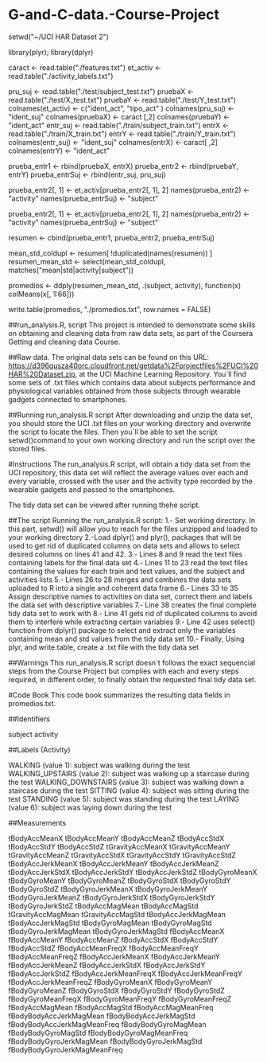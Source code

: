 # G-and-C-data.-Course-Project



setwd("~/UCI HAR Dataset 2")


library(plyr); library(dplyr)


caract <- read.table("./features.txt")
et_activ <- read.table("./activity_labels.txt")

pru_suj <- read.table("./test/subject_test.txt")
pruebaX <- read.table("./test/X_test.txt")
pruebaY <- read.table("./test/Y_test.txt")
colnames(et_activ) <- c("ident_act", "tipo_act" )
colnames(pru_suj) <- "ident_suj"
colnames(pruebaX) <- caract [,2]
colnames(pruebaY) <- "ident_act"
entr_suj <- read.table("./train/subject_train.txt")
entrX <- read.table("./train/X_train.txt")
entrY <- read.table("./train/Y_train.txt")
colnames(entr_suj) <- "ident_suj"
colnames(entrX) <- caract[ ,2]
colnames(entrY) <- "ident_act"

prueba_entr1 <- rbind(pruebaX, entrX)
prueba_entr2 <- rbind(pruebaY, entrY)
prueba_entrSuj <- rbind(entr_suj, pru_suj)




prueba_entr2[, 1] <- et_activ[prueba_entr2[, 1], 2]
names(prueba_entr2) <- "activity"
names(prueba_entrSuj) <- "subject"

prueba_entr2[, 1] <- et_activ[prueba_entr2[, 1], 2]
names(prueba_entr2) <- "activity"
names(prueba_entrSuj) <- "subject"


resumen <- cbind(prueba_entr1, prueba_entr2, prueba_entrSuj)


mean_std_coldupl <- resumen[ !duplicated(names(resumen)) ]
resumen_mean_std <- select(mean_std_coldupl, matches("mean|std|activity|subject"))


promedios <- ddply(resumen_mean_std, .(subject, activity), function(x) colMeans(x[, 1:66]))

write.table(promedios, "./promedios.txt", row.names = FALSE)





##run_analysis.R, script
This project is intended to demonstrate some skills on obtaining and cleaning data from raw data sets, as part of the Coursera Getting and cleaning data Course.

##Raw data.
The original data sets can be found on this URL: https://d396qusza40orc.cloudfront.net/getdata%2Fprojectfiles%2FUCI%20HAR%20Dataset.zip, at the UCI Machine Learning Repository. You´ll find some sets of .txt files which contains data about subjects performance and physiological variables obtained from those subjects through wearable gadgets connected to smartphones.

##Running run_analysis.R script
After downloading and unzip the data set, you should store the UCI .txt files on your working directory and overwrite the script to locate the files. Then you´ll be able to set the script setwd()command to your own working directory and run the script over the stored files.

#Instructions
The run_analysis.R script, will obtain a tidy data set from the UCI repository, this data set will reflect the average values over each and every variable, crossed with the user and the activity type recorded by the wearable gadgets and passed to the smartphones.

The tidy data set can be viewed after running thehe script.

##The script
Running the run_analysis.R script: 1.- Set working directory. In this part, setwd() will allow you to reach for the files unzipped and loaded to your working directory 2.-Load dplyr() and plyr(), packages that will be used to get rid of duplicated columns on data sets and allows to select desired columns on lines 41 and 42. 3.- Lines 8 and 9 read the text files containing labels for the final data set 4.- Lines 11 to 23 read the text files containing the values for each train and test values, and the subject and activities lists 5.- Lines 26 to 28 merges and combines the data sets uploaded to R into a single and coherent data frame 6.- Lines 33 to 35 Assign descriptive names to activities on data set, correct them and labels the data set with descriptive variables 7.- Line 38 creates the final complete tidy data set to work with 8.- Line 41 gets rid of duplicated columns to avoid them to interfere while extracting certain variables 9.- Line 42 uses select() function from dplyr() package to select and extract only the variables containing mean and std values from the tidy data set 10.- Finally, Using plyr, and write.table, create a .txt file with the tidy data set

##Warnings
This run_analysis.R script doesn´t follows the exact sequencial steps from the Course Project but complies with each and every steps required, in different order, to finally obtain the requested final tidy data set.

#Code Book
This code book summarizes the resulting data fields in promedios.txt.

##Identifiers

subject 
activity 

##Labels (Activity)

WALKING (value 1): subject was walking during the test
WALKING_UPSTAIRS (value 2): subject was walking up a staircase during the test
WALKING_DOWNSTAIRS (value 3): subject was walking down a staircase during the test
SITTING (value 4): subject was sitting during the test
STANDING (value 5): subject was standing during the test
LAYING (value 6): subject was laying down during the test

##Measurements

tBodyAccMeanX
tBodyAccMeanY
tBodyAccMeanZ
tBodyAccStdX
tBodyAccStdY
tBodyAccStdZ
tGravityAccMeanX
tGravityAccMeanY
tGravityAccMeanZ
tGravityAccStdX
tGravityAccStdY
tGravityAccStdZ
tBodyAccJerkMeanX
tBodyAccJerkMeanY
tBodyAccJerkMeanZ
tBodyAccJerkStdX
tBodyAccJerkStdY
tBodyAccJerkStdZ
tBodyGyroMeanX
tBodyGyroMeanY
tBodyGyroMeanZ
tBodyGyroStdX
tBodyGyroStdY
tBodyGyroStdZ
tBodyGyroJerkMeanX
tBodyGyroJerkMeanY
tBodyGyroJerkMeanZ
tBodyGyroJerkStdX
tBodyGyroJerkStdY
tBodyGyroJerkStdZ
tBodyAccMagMean
tBodyAccMagStd
tGravityAccMagMean
tGravityAccMagStd
tBodyAccJerkMagMean
tBodyAccJerkMagStd
tBodyGyroMagMean
tBodyGyroMagStd
tBodyGyroJerkMagMean
tBodyGyroJerkMagStd
fBodyAccMeanX
fBodyAccMeanY
fBodyAccMeanZ
fBodyAccStdX
fBodyAccStdY
fBodyAccStdZ
fBodyAccMeanFreqX
fBodyAccMeanFreqY
fBodyAccMeanFreqZ
fBodyAccJerkMeanX
fBodyAccJerkMeanY
fBodyAccJerkMeanZ
fBodyAccJerkStdX
fBodyAccJerkStdY
fBodyAccJerkStdZ
fBodyAccJerkMeanFreqX
fBodyAccJerkMeanFreqY
fBodyAccJerkMeanFreqZ
fBodyGyroMeanX
fBodyGyroMeanY
fBodyGyroMeanZ
fBodyGyroStdX
fBodyGyroStdY
fBodyGyroStdZ
fBodyGyroMeanFreqX
fBodyGyroMeanFreqY
fBodyGyroMeanFreqZ
fBodyAccMagMean
fBodyAccMagStd
fBodyAccMagMeanFreq
fBodyBodyAccJerkMagMean
fBodyBodyAccJerkMagStd
fBodyBodyAccJerkMagMeanFreq
fBodyBodyGyroMagMean
fBodyBodyGyroMagStd
fBodyBodyGyroMagMeanFreq
fBodyBodyGyroJerkMagMean
fBodyBodyGyroJerkMagStd
fBodyBodyGyroJerkMagMeanFreq

